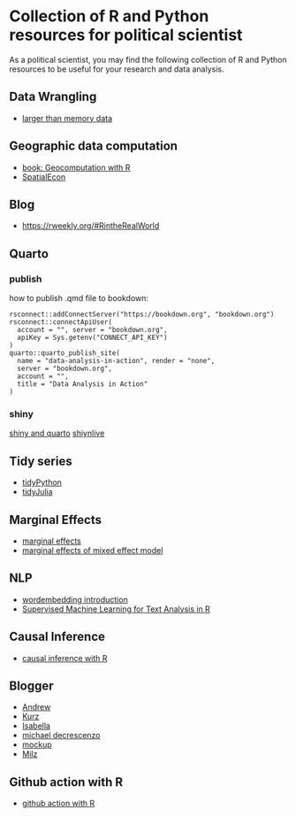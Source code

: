 # Collection of R and Python resources for political scientist #

As a political scientist, you may find the following collection of R and Python resources to be useful for your research and data analysis.

## Data Wrangling
- [larger than memory data](https://arrow.apache.org/cookbook/r/index.html)

## Geographic data computation
- [book: Geocomputation with R](https://ereg.ets.org/ereg/public/jump?_p=GRI)
- [SpatialEcon](https://github.com/mauricio1986/Spbook/blob/main/SpatialEconometrics.pdf)

## Blog
- https://rweekly.org/#RintheRealWorld

## Quarto 
### publish
how to publish .qmd file to bookdown:
```
rsconnect::addConnectServer("https://bookdown.org", "bookdown.org")
rsconnect::connectApiUser(
  account = "", server = "bookdown.org",
  apiKey = Sys.getenv("CONNECT_API_KEY")
)
quarto::quarto_publish_site(
  name = "data-analysis-in-action", render = "none",
  server = "bookdown.org",
  account = "",
  title = "Data Analysis in Action"
)
```
### shiny
[shiny and quarto](https://appsilon.com/interactive-quarto-report-translation-tutorial/)
[shiynlive](https://quarto-ext.github.io/shinylive/)
## Tidy series
- [tidyPython](https://tidypolars.readthedocs.io/en/latest/)
- [tidyJulia](https://github.com/TidierOrg/Tidier.jl)

## Marginal Effects
- [marginal effects](https://www.andrewheiss.com/blog/2022/05/20/marginalia/)
- [marginal effects of mixed effect model](https://www.andrewheiss.com/blog/2022/11/29/conditional-marginal-marginaleffects/index.html#marginal-effects-or-effect-of-a-variable-across-clusters-on-average)

## NLP
- [wordembedding introduction](https://aistudio.baidu.com/aistudio/projectdetail/6030731?channelType=0&channel=0)
- [Supervised Machine Learning for Text Analysis in R
](https://smltar.com/)

## Causal Inference
- [causal inference with R](https://www.r-causal.org/)

## Blogger
- [Andrew](https://www.andrewheiss.com/)
- [Kurz](https://solomonkurz.netlify.app/)
- [Isabella](https://ivelasq.rbind.io/)
- [michael decrescenzo](https://mikedecr.netlify.app/)
- [mockup](https://themockup.blog/)
- [Milz](https://beamilz.com/)
## Github action with R
- [github action with R](https://beamilz.com/posts/series-gha/2022-series-gha-1-what-is/en/index.html)


